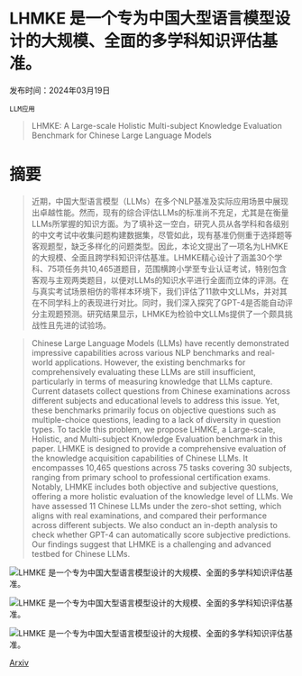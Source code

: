 # LHMKE 是一个专为中国大型语言模型设计的大规模、全面的多学科知识评估基准。

发布时间：2024年03月19日

`LLM应用`

> LHMKE: A Large-scale Holistic Multi-subject Knowledge Evaluation Benchmark for Chinese Large Language Models

# 摘要

> 近期，中国大型语言模型（LLMs）在多个NLP基准及实际应用场景中展现出卓越性能。然而，现有的综合评估LLMs的标准尚不充足，尤其是在衡量LLMs所掌握的知识方面。为了填补这一空白，研究人员从各学科和各级别的中文考试中收集问题构建数据集，尽管如此，现有基准仍侧重于选择题等客观题型，缺乏多样化的问题类型。因此，本论文提出了一项名为LHMKE的大规模、全面且跨学科知识评估基准。LHMKE精心设计了涵盖30个学科、75项任务共10,465道题目，范围横跨小学至专业认证考试，特别包含客观与主观两类题目，以便对LLMs的知识水平进行全面而立体的评测。在与真实考试场景相仿的零样本环境下，我们评估了11款中文LLMs，并对其在不同学科上的表现进行对比。同时，我们深入探究了GPT-4是否能自动评分主观题预测。研究结果显示，LHMKE为检验中文LLMs提供了一个颇具挑战性且先进的试验场。

> Chinese Large Language Models (LLMs) have recently demonstrated impressive capabilities across various NLP benchmarks and real-world applications. However, the existing benchmarks for comprehensively evaluating these LLMs are still insufficient, particularly in terms of measuring knowledge that LLMs capture. Current datasets collect questions from Chinese examinations across different subjects and educational levels to address this issue. Yet, these benchmarks primarily focus on objective questions such as multiple-choice questions, leading to a lack of diversity in question types. To tackle this problem, we propose LHMKE, a Large-scale, Holistic, and Multi-subject Knowledge Evaluation benchmark in this paper. LHMKE is designed to provide a comprehensive evaluation of the knowledge acquisition capabilities of Chinese LLMs. It encompasses 10,465 questions across 75 tasks covering 30 subjects, ranging from primary school to professional certification exams. Notably, LHMKE includes both objective and subjective questions, offering a more holistic evaluation of the knowledge level of LLMs. We have assessed 11 Chinese LLMs under the zero-shot setting, which aligns with real examinations, and compared their performance across different subjects. We also conduct an in-depth analysis to check whether GPT-4 can automatically score subjective predictions. Our findings suggest that LHMKE is a challenging and advanced testbed for Chinese LLMs.

![LHMKE 是一个专为中国大型语言模型设计的大规模、全面的多学科知识评估基准。](../../../paper_images/2403.12601/x1.png)

![LHMKE 是一个专为中国大型语言模型设计的大规模、全面的多学科知识评估基准。](../../../paper_images/2403.12601/subjects.png)

![LHMKE 是一个专为中国大型语言模型设计的大规模、全面的多学科知识评估基准。](../../../paper_images/2403.12601/x2.png)

[Arxiv](https://arxiv.org/abs/2403.12601)